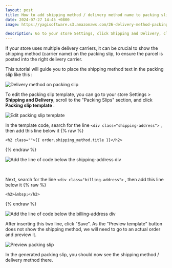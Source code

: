 ```yaml
---
layout: post
title: How to add shipping method / delivery method name to packing slip in Shopify
date: 2024-07-27 14:45 +0800
image: https://yagisoftware.s3.amazonaws.com/26-delivery-method-packing-slip/cover.png

description: Go to your store Settings, click Shipping and Delivery, click Packing slip template and add this line below shipping address
---
```


If your store uses multiple delivery carriers, it can be crucial to show the shipping method (carrier name) on the packing slip, to ensure the parcel is posted into the right delivery carrier.

This tutorial will guide you to place the shipping method text in the packing slip like this : 

![Delivery method on packing slip](https://yagisoftware.s3.amazonaws.com/26-delivery-method-packing-slip/delivery_method_packing_slip.png)

To edit the packing slip template, you can go to your store Settings > <strong>Shipping and Delivery</strong>, scroll to the "Packing Slips" section, and click <strong>Packing slip template</strong> .

![Edit packing slip template](https://yagisoftware.s3.amazonaws.com/26-delivery-method-packing-slip/settings-packingslip.png)

In the template code, search for the line `<div class="shipping-address">` , then add this line below it
{% raw %}
```liquid
<h2 class="">{{ order.shipping_method.title }}</h2>
```
{% endraw %}

![Add the line of code below the shipping-address div](https://yagisoftware.s3.amazonaws.com/26-delivery-method-packing-slip/shipping_address.png)

<br>

Next, search for the line `<div class="billing-address">` , then add this line below it
{% raw %}
```liquid
<h2>&nbsp;</h2>
```
{% endraw %}

![Add the line of code below the billing-address div](https://yagisoftware.s3.amazonaws.com/26-delivery-method-packing-slip/billing_address.png)

After inserting this two line, click "Save". As the "Preview template" button does not show the shipping method, we will need to go to an actual order and preview it.

![Preview packing slip](https://yagisoftware.s3.amazonaws.com/26-delivery-method-packing-slip/preview.png)

In the generated packing slip, you should now see the shipping method / delivery method there.

